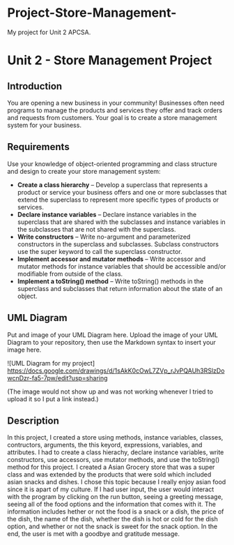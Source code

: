 # Project-Store-Management-
My project for Unit 2 APCSA.
# Unit 2 - Store Management Project

## Introduction

You are opening a new business in your community! Businesses often need programs to manage the products and services they offer and track orders and requests from customers. Your goal is to create a store management system for your business.

## Requirements

Use your knowledge of object-oriented programming and class structure and design to create your store management system:
- **Create a class hierarchy** – Develop a superclass that represents a product or service your business offers and one or more subclasses that extend the superclass to represent more specific types of products or services.
- **Declare instance variables** – Declare instance variables in the superclass that are shared with the subclasses and instance variables in the subclasses that are not shared with the superclass.
- **Write constructors** – Write no-argument and parameterized constructors in the superclass and subclasses. Subclass constructors use the super keyword to call the superclass constructor.
- **Implement accessor and mutator methods** – Write accessor and mutator methods for instance variables that should be accessible and/or modifiable from outside of the class.
- **Implement a toString() method** – Write toString() methods in the superclass and subclasses that return information about the state of an object.

## UML Diagram

Put and image of your UML Diagram here. Upload the image of your UML Diagram to your repository, then use the Markdown syntax to insert your image here.

![UML Diagram for my project] https://docs.google.com/drawings/d/1sAkK0cOwL7ZVp_rJvPQAUh3RSlzDowcnDzr-fa5-7pw/edit?usp=sharing

(The image would not show up and was not working whenever I tried to upload it so I put a link instead.)
## Description

In this project, I created a store using methods, instance variables, classes, contructors, arguments, the this keyord, expressions, variables, and attributes. I had to create a class hierachy, declare instance variables, write constructors, use accessors, use mutator methods, and use the toString() method for this project. I created a Asian Grocery store that was a super class and was extended by the products that were sold which included asian snacks and dishes. I chose this topic because I really enjoy asian food since it is apart of my culture. If I had user input, the user would interact with the program by clicking on the run button, seeing a greeting message, seeing all of the food options and the information that comes with it. The information includes hether or not the food is a snack or a dish, the price of the dish, the name of the dish, whether the dish is hot or cold for the dish option, and whether or not the snack is sweet for the snack option. In the end, the user is met with a goodbye and gratitude message. 
